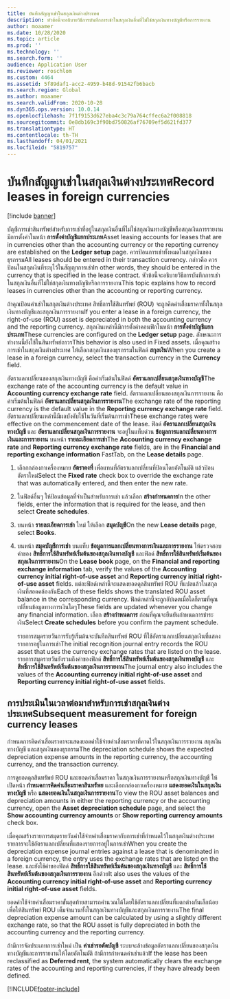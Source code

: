 ```yaml
---
title: บันทึกสัญญาเช่าในสกุลเงินต่างประเทศ
description: หัวข้อนี้จะอธิบายวิธีการบันทึกการเช่าในสกุลเงินอื่นที่ไม่ใช่สกุลเงินทางบัญชีหรือการรายงาน
author: moaamer
ms.date: 10/28/2020
ms.topic: article
ms.prod: ''
ms.technology: ''
ms.search.form: ''
audience: Application User
ms.reviewer: roschlom
ms.custom: 4464
ms.assetid: 5f89daf1-acc2-4959-b48d-91542fb6bacb
ms.search.region: Global
ms.author: moaamer
ms.search.validFrom: 2020-10-28
ms.dyn365.ops.version: 10.0.14
ms.openlocfilehash: 7f1f9153d627eba4c3c79a764cffec6a2f008818
ms.sourcegitcommit: 0e8db169c3f90bd750826af76709ef5d621fd377
ms.translationtype: HT
ms.contentlocale: th-TH
ms.lasthandoff: 04/01/2021
ms.locfileid: "5819757"
---
```

# <a name="record-leases-in-foreign-currencies"></a><span data-ttu-id="5f987-103">บันทึกสัญญาเช่าในสกุลเงินต่างประเทศ</span><span class="sxs-lookup"><span data-stu-id="5f987-103">Record leases in foreign currencies</span></span>

[!include [banner](../includes/banner.md)]

<span data-ttu-id="5f987-104">บัญชีการเช่าสินทรัพย์สำหรับการเช่าที่อยู่ในสกุลเงินอื่นที่ไม่ใช่สกุลเงินทางบัญชีหรือสกุลเงินการรายงานมีการตั้งค่าในหน้า **การตั้งค่าบัญชีแยกประเภท**</span><span class="sxs-lookup"><span data-stu-id="5f987-104">Asset leasing accounts for leases that are in currencies other than the accounting currency or the reporting currency are established on the **Ledger setup** page.</span></span> <span data-ttu-id="5f987-105">ควรป้อนการเช่าทั้งหมดในสกุลเงินของธุรกรรม</span><span class="sxs-lookup"><span data-stu-id="5f987-105">All leases should be entered in their transaction currency.</span></span> <span data-ttu-id="5f987-106">กล่าวคือ ควรป้อนในสกุลเงินที่ระบุไว้ในสัญญาการเช่า</span><span class="sxs-lookup"><span data-stu-id="5f987-106">In other words, they should be entered in the currency that is specified in the lease contract.</span></span> <span data-ttu-id="5f987-107">หัวข้อนี้จะอธิบายวิธีการบันทึกการเช่าในสกุลเงินอื่นที่ไม่ใช่สกุลเงินทางบัญชีหรือการรายงาน</span><span class="sxs-lookup"><span data-stu-id="5f987-107">This topic explains how to record leases in currencies other than the accounting or reporting currency.</span></span>

<span data-ttu-id="5f987-108">ถ้าคุณป้อนค่าเช่าในสกุลเงินต่างประเทศ สิทธิ์การใช้สินทรัพย์ (ROU) จะถูกคิดค่าเสื่อมราคาทั้งในสกุลเงินทางบัญชีและสกุลเงินการรายงาน</span><span class="sxs-lookup"><span data-stu-id="5f987-108">If you enter a lease in a foreign currency, the right-of-use (ROU) asset is depreciated in both the accounting currency and the reporting currency.</span></span> <span data-ttu-id="5f987-109">สกุลเงินเหล่านี้มีการตั้งค่าคอนฟิกในหน้า **การตั้งค่าบัญชีแยกประเภท**</span><span class="sxs-lookup"><span data-stu-id="5f987-109">These currencies are configured on the **Ledger setup** page.</span></span> <span data-ttu-id="5f987-110">ลักษณะการทำงานนี้ยังใช้ในสินทรัพย์ถาวร</span><span class="sxs-lookup"><span data-stu-id="5f987-110">This behavior is also used in Fixed assets.</span></span> <span data-ttu-id="5f987-111">เมื่อคุณสร้างการเช่าในสกุลเงินต่างประเทศ ให้เลือกสกุลเงินของธุรกรรมในฟิลด์ **สกุลเงิน**</span><span class="sxs-lookup"><span data-stu-id="5f987-111">When you create a lease in a foreign currency, select the transaction currency in the **Currency** field.</span></span>

<span data-ttu-id="5f987-112">อัตราแลกเปลี่ยนของสกุลเงินทางบัญชี คือค่าเริ่มต้นในฟิลด์ **อัตราแลกเปลี่ยนสกุลเงินทางบัญชี**</span><span class="sxs-lookup"><span data-stu-id="5f987-112">The exchange rate of the accounting currency is the default value in **Accounting currency exchange rate** field.</span></span> <span data-ttu-id="5f987-113">อัตราแลกเปลี่ยนของสกุลเงินการรายงาน คือค่าเริ่มต้นในฟิลด์ **อัตราแลกเปลี่ยนสกุลเงินการรายงาน**</span><span class="sxs-lookup"><span data-stu-id="5f987-113">The exchange rate of the reporting currency is the default value in the **Reporting currency exchange rate** field.</span></span> <span data-ttu-id="5f987-114">อัตราแลกเปลี่ยนเหล่านี้มีผลบังคับใช้ในวันที่เริ่มต้นการเช่า</span><span class="sxs-lookup"><span data-stu-id="5f987-114">These exchange rates were effective on the commencement date of the lease.</span></span> <span data-ttu-id="5f987-115">ฟิลด์ **อัตราแลกเปลี่ยนสกุลเงินทางบัญชี** และ **อัตราแลกเปลี่ยนสกุลเงินการรายงาน** จะอยู่ในแท็บด่วน **ข้อมูลการแลกเปลี่ยนทางการเงินและการรายงาน** บนหน้า **รายละเอียดการเช่า**</span><span class="sxs-lookup"><span data-stu-id="5f987-115">The **Accounting currency exchange rate** and **Reporting currency exchange rate** fields, are in the **Financial and reporting exchange information** FastTab, on the **Lease details** page.</span></span>

1. <span data-ttu-id="5f987-116">เลือกกล่องกาเครื่องหมาย **อัตราคงที่** เพื่อแทนที่อัตราแลกเปลี่ยนที่ป้อนโดยอัตโนมัติ แล้วป้อนอัตราใหม่</span><span class="sxs-lookup"><span data-stu-id="5f987-116">Select the **Fixed rate** check box to override the exchange rate that was automatically entered, and then enter the new rate.</span></span>
2. <span data-ttu-id="5f987-117">ในฟิลด์อื่นๆ ให้ป้อนข้อมูลที่จำเป็นสำหรับการเช่า แล้วเลือก **สร้างกำหนดการ**</span><span class="sxs-lookup"><span data-stu-id="5f987-117">In the other fields, enter the information that is required for the lease, and then select **Create schedules**.</span></span>
3. <span data-ttu-id="5f987-118">บนหน้า **รายละเอียดการเช่า** ใหม่ ให้เลือก **สมุดบัญชี**</span><span class="sxs-lookup"><span data-stu-id="5f987-118">On the new **Lease details** page, select **Books**.</span></span>
4. <span data-ttu-id="5f987-119">บนหน้า **สมุดบัญชีการเช่า** บนแท็บ **ข้อมูลการแลกเปลี่ยนทางการเงินและการรายงาน** ให้ตรวจสอบค่าของ **สิทธิ์การใช้สินทรัพย์เริ่มต้นของสกุลเงินทางบัญชี** และฟิลด์ **สิทธิ์การใช้สินทรัพย์เริ่มต้นของสกุลเงินการรายงาน**</span><span class="sxs-lookup"><span data-stu-id="5f987-119">On the **Lease book** page, on the **Financial and reporting exchange information** tab, verify the values of the **Accounting currency initial right-of-use asset** and **Reporting currency initial right-of-use asset** fields.</span></span> <span data-ttu-id="5f987-120">แต่ละฟิลด์เหล่านี้จะแสดงยอดดุลสินทรัพย์ ROU ที่แปลแล้วในสกุลเงินที่สอดคล้องกัน</span><span class="sxs-lookup"><span data-stu-id="5f987-120">Each of these fields shows the translated ROU asset balance in the corresponding currency.</span></span> <span data-ttu-id="5f987-121">ฟิลด์เหล่านี้จะถูกอัปเดตเมื่อใดก็ตามที่คุณเปลี่ยนข้อมูลทางการเงินใดๆ</span><span class="sxs-lookup"><span data-stu-id="5f987-121">These fields are updated whenever you change any financial information.</span></span> <span data-ttu-id="5f987-122">เลือก **สร้างกำหนดการ** ก่อนที่คุณจะยืนยันกำหนดการชำระเงิน</span><span class="sxs-lookup"><span data-stu-id="5f987-122">Select **Create schedules** before you confirm the payment schedule.</span></span>

    <span data-ttu-id="5f987-123">รายการสมุดรายวันการรับรู้เริ่มต้นจะบันทึกสินทรัพย์ ROU ที่ใช้อัตราแลกเปลี่ยนสกุลเงินที่แสดงรายการอยู่ในการเช่า</span><span class="sxs-lookup"><span data-stu-id="5f987-123">The initial recognition journal entry records the ROU asset that uses the currency exchange rates that are listed on the lease.</span></span> <span data-ttu-id="5f987-124">รายการสมุดรายวันยังรวมถึงค่าของฟิลด์ **สิทธิ์การใช้สินทรัพย์เริ่มต้นของสกุลเงินทางบัญชี** และ **สิทธิ์การใช้สินทรัพย์เริ่มต้นของสกุลเงินการรายงาน**</span><span class="sxs-lookup"><span data-stu-id="5f987-124">The journal entry also includes the values of the **Accounting currency initial right-of-use asset** and **Reporting currency initial right-of-use asset** fields.</span></span>

## <a name="subsequent-measurement-for-foreign-currency-leases"></a><span data-ttu-id="5f987-125">การประเมินในเวลาต่อมาสำหรับการเช่าสกุลเงินต่างประเทศ</span><span class="sxs-lookup"><span data-stu-id="5f987-125">Subsequent measurement for foreign currency leases</span></span>

<span data-ttu-id="5f987-126">กำหนดการคิดค่าเสื่อมราคาจะแสดงยอดค่าใช้จ่ายค่าเสื่อมราคาที่คาดไว้ในสกุลเงินการรายงาน สกุลเงินทางบัญชี และสกุลเงินของธุรกรรม</span><span class="sxs-lookup"><span data-stu-id="5f987-126">The depreciation schedule shows the expected depreciation expense amounts in the reporting currency, the accounting currency, and the transaction currency.</span></span>

<span data-ttu-id="5f987-127">การดูยอดดุลสินทรัพย์ ROU และยอดค่าเสื่อมราคา ในสกุลเงินการรายงานหรือสกุลเงินทางบัญชี ให้เปิดหน้า **กำหนดการคิดค่าเสื่อมราคาสินทรัพย** และเลือกกล่องกาเครื่องหมาย **แสดงยอดเงินในสกุลเงินทางบัญชี** หรือ **แสดงยอดเงินในสกุลเงินการรายงาน**</span><span class="sxs-lookup"><span data-stu-id="5f987-127">To view the ROU asset balances and depreciation amounts in either the reporting currency or the accounting currency, open the **Asset depreciation schedule** page, and select the **Show accounting currency amounts** or **Show reporting currency amounts** check box.</span></span>

<span data-ttu-id="5f987-128">เมื่อคุณสร้างรายการสมุดรายวันค่าใช้จ่ายค่าเสื่อมราคากับการเช่าที่กำหนดไว้ในสกุลเงินต่างประเทศ รายการจะใช้อัตราแลกเปลี่ยนที่แสดงรายการอยู่ในการเช่า</span><span class="sxs-lookup"><span data-stu-id="5f987-128">When you create the depreciation expense journal entries against a lease that is denominated in a foreign currency, the entry uses the exchange rates that are listed on the lease.</span></span> <span data-ttu-id="5f987-129">และยังใช้ค่าของฟิลด์ **สิทธิ์การใช้สินทรัพย์เริ่มต้นของสกุลเงินทางบัญชี** และ **สิทธิ์การใช้สินทรัพย์เริ่มต้นของสกุลเงินการรายงาน** อีกด้วย</span><span class="sxs-lookup"><span data-stu-id="5f987-129">It also uses the values of the **Accounting currency initial right-of-use asset** and **Reporting currency initial right-of-use asset** fields.</span></span>

<span data-ttu-id="5f987-130">ยอดค่าใช้จ่ายค่าเสื่อมราคาขั้นสุดท้ายสามารถคำนวณได้โดยใช้อัตราแลกเปลี่ยนที่แตกต่างกันเล็กน้อย เพื่อให้สินทรัพย์ ROU เต็มจำนวนทั้งในสกุลเงินทางบัญชีและสกุลเงินการรายงาน</span><span class="sxs-lookup"><span data-stu-id="5f987-130">The final depreciation expense amount can be calculated by using a slightly different exchange rate, so that the ROU asset is fully depreciated in both the accounting currency and the reporting currency.</span></span>

<span data-ttu-id="5f987-131">ถ้ามีการจัดประเภทการเช่าใหม่ เป็น **ค่าเช่ารอตัดบัญชี** ระบบจะล้างข้อมูลอัตราแลกเปลี่ยนของสกุลเงินทางบัญชีและการรายงานให้โดยอัตโนมัติ ถ้ามีการกำหนดค่าเช่าแล้ว</span><span class="sxs-lookup"><span data-stu-id="5f987-131">If the lease has been reclassified as **Deferred rent**, the system automatically clears the exchange rates of the accounting and reporting currencies, if they have already been defined.</span></span>


[!INCLUDE[footer-include](../../includes/footer-banner.md)]